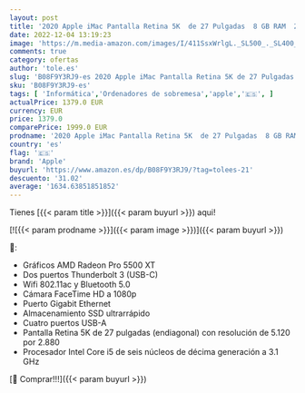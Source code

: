 ```yaml
---
layout: post
title: '2020 Apple iMac Pantalla Retina 5K  de 27 Pulgadas  8 GB RAM  256 GB SSD Almacenamiento '
date: 2022-12-04 13:19:23
image: 'https://m.media-amazon.com/images/I/411SsxWrlgL._SL500_._SL400_.jpg'
comments: true
category: ofertas
author: 'tole.es'
slug: 'B08F9Y3RJ9-es 2020 Apple iMac Pantalla Retina 5K de 27 Pulgadas 8 GB RAM...'
sku: 'B08F9Y3RJ9-es'
tags: [ 'Informática','Ordenadores de sobremesa','apple','🇪🇸', ]
actualPrice: 1379.0 EUR
currency: EUR
price: 1379.0
comparePrice: 1999.0 EUR
prodname: '2020 Apple iMac Pantalla Retina 5K  de 27 Pulgadas  8 GB RAM  256 GB SSD Almacenamiento '
country: 'es'
flag: '🇪🇸'
brand: 'Apple'
buyurl: 'https://www.amazon.es/dp/B08F9Y3RJ9/?tag=tolees-21'
descuento: '31.02'
average: '1634.63851851852'
---
```


Tienes [{{< param title >}}]({{< param buyurl >}}) aqui!

[![{{< param prodname >}}]({{< param image >}})]({{< param buyurl >}})

🔎:

- Gráficos AMD Radeon Pro 5500 XT
- Dos puertos Thunderbolt 3 (USB-C)
- Wifi 802.11ac y Bluetooth 5.0
- Cámara FaceTime HD a 1080p
- Puerto Gigabit Ethernet
- Almacenamiento SSD ultrarrápido
- Cuatro puertos USB-A
- Pantalla Retina 5K de 27 pulgadas (endiagonal) con resolución de 5.120 por 2.880
- Procesador Intel Core i5 de seis núcleos de décima generación a 3.1 GHz

[🛒 Comprar!!!]({{< param buyurl >}})

